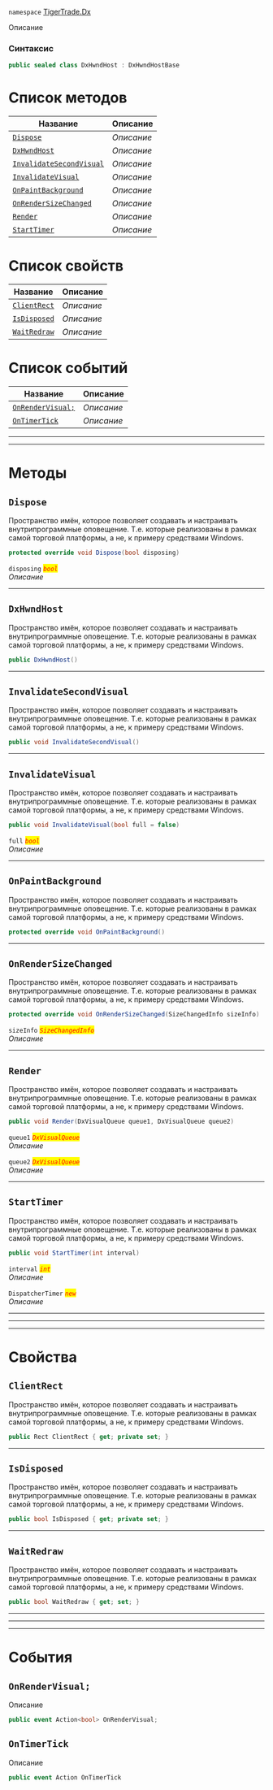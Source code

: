
`namespace` [TigerTrade.Dx](../TigerTrade.Dx.md)


Описание

### Синтаксис
```csharp
public sealed class DxHwndHost : DxHwndHostBase
```


# Список методов
| Название | Описание |
| --- | --- |
| [`Dispose`](./DxHwndHost.cs/Методы/Dispose.md) | *Описание* |
| [`DxHwndHost`](./DxHwndHost.cs/Методы/DxHwndHost.md) | *Описание* |
| [`InvalidateSecondVisual`](./DxHwndHost.cs/Методы/InvalidateSecondVisual.md) | *Описание* |
| [`InvalidateVisual`](./DxHwndHost.cs/Методы/InvalidateVisual.md) | *Описание* |
| [`OnPaintBackground`](./DxHwndHost.cs/Методы/OnPaintBackground.md) | *Описание* |
| [`OnRenderSizeChanged`](./DxHwndHost.cs/Методы/OnRenderSizeChanged.md) | *Описание* |
| [`Render`](./DxHwndHost.cs/Методы/Render.md) | *Описание* |
| [`StartTimer`](./DxHwndHost.cs/Методы/StartTimer.md) | *Описание* |

# Список свойств
| Название | Описание |
| --- | --- |
| [`ClientRect`](./DxHwndHost.cs/Свойства/ClientRect.md) | *Описание* |
| [`IsDisposed`](./DxHwndHost.cs/Свойства/IsDisposed.md) | *Описание* |
| [`WaitRedraw`](./DxHwndHost.cs/Свойства/WaitRedraw.md) | *Описание* |

# Список событий
| Название | Описание |
| --- | --- |
| [`OnRenderVisual;`](./DxHwndHost.cs/События/OnRenderVisual;.md) | *Описание* |
| [`OnTimerTick`](./DxHwndHost.cs/События/OnTimerTick.md) | *Описание* |





***  
***  
# Методы

## `Dispose`
Пространство имён, которое позволяет создавать и настраивать внутрипрограммные оповещение. Т.е. которые реализованы в рамках самой торговой платформы, а не, к примеру средствами Windows.

```csharp
protected override void Dispose(bool disposing)
```

`disposing` <mark style="color:red;">*`bool`*</mark>  
 *Описание*  


***  

## `DxHwndHost`
Пространство имён, которое позволяет создавать и настраивать внутрипрограммные оповещение. Т.е. которые реализованы в рамках самой торговой платформы, а не, к примеру средствами Windows.

```csharp
public DxHwndHost()
```

***  

## `InvalidateSecondVisual`
Пространство имён, которое позволяет создавать и настраивать внутрипрограммные оповещение. Т.е. которые реализованы в рамках самой торговой платформы, а не, к примеру средствами Windows.

```csharp
public void InvalidateSecondVisual()
```

***  

## `InvalidateVisual`
Пространство имён, которое позволяет создавать и настраивать внутрипрограммные оповещение. Т.е. которые реализованы в рамках самой торговой платформы, а не, к примеру средствами Windows.

```csharp
public void InvalidateVisual(bool full = false)
```

`full` <mark style="color:red;">*`bool`*</mark>  
 *Описание*  


***  

## `OnPaintBackground`
Пространство имён, которое позволяет создавать и настраивать внутрипрограммные оповещение. Т.е. которые реализованы в рамках самой торговой платформы, а не, к примеру средствами Windows.

```csharp
protected override void OnPaintBackground()
```

***  

## `OnRenderSizeChanged`
Пространство имён, которое позволяет создавать и настраивать внутрипрограммные оповещение. Т.е. которые реализованы в рамках самой торговой платформы, а не, к примеру средствами Windows.

```csharp
protected override void OnRenderSizeChanged(SizeChangedInfo sizeInfo)
```

`sizeInfo` <mark style="color:red;">*`SizeChangedInfo`*</mark>  
 *Описание*  


***  

## `Render`
Пространство имён, которое позволяет создавать и настраивать внутрипрограммные оповещение. Т.е. которые реализованы в рамках самой торговой платформы, а не, к примеру средствами Windows.

```csharp
public void Render(DxVisualQueue queue1, DxVisualQueue queue2)
```
`queue1` <mark style="color:red;">*`DxVisualQueue`*</mark>  
 *Описание*  

`queue2` <mark style="color:red;">*`DxVisualQueue`*</mark>  
 *Описание*  


***  

## `StartTimer`
Пространство имён, которое позволяет создавать и настраивать внутрипрограммные оповещение. Т.е. которые реализованы в рамках самой торговой платформы, а не, к примеру средствами Windows.

```csharp
public void StartTimer(int interval)
```
`interval` <mark style="color:red;">*`int`*</mark>  
 *Описание*  

`DispatcherTimer` <mark style="color:red;">*`new`*</mark>  
 *Описание*  


***  
***  
 ***  
# Свойства

## `ClientRect`
Пространство имён, которое позволяет создавать и настраивать внутрипрограммные оповещение. Т.е. которые реализованы в рамках самой торговой платформы, а не, к примеру средствами Windows.

```csharp
public Rect ClientRect { get; private set; }
```  
***

## `IsDisposed`
Пространство имён, которое позволяет создавать и настраивать внутрипрограммные оповещение. Т.е. которые реализованы в рамках самой торговой платформы, а не, к примеру средствами Windows.

```csharp
public bool IsDisposed { get; private set; }
```  
***

## `WaitRedraw`
Пространство имён, которое позволяет создавать и настраивать внутрипрограммные оповещение. Т.е. которые реализованы в рамках самой торговой платформы, а не, к примеру средствами Windows.

```csharp
public bool WaitRedraw { get; set; }
```  
***
***  
 ***  
# События

## `OnRenderVisual;`
Описание

```csharp
public event Action<bool> OnRenderVisual;
```

## `OnTimerTick`
Описание

```csharp
public event Action OnTimerTick
```

